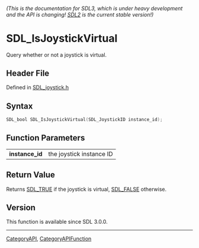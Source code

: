 ###### (This is the documentation for SDL3, which is under heavy development and the API is changing! [SDL2](https://wiki.libsdl.org/SDL2/) is the current stable version!)
# SDL_IsJoystickVirtual

Query whether or not a joystick is virtual.

## Header File

Defined in [SDL_joystick.h](https://github.com/libsdl-org/SDL/blob/main/include/SDL3/SDL_joystick.h)

## Syntax

```c
SDL_bool SDL_IsJoystickVirtual(SDL_JoystickID instance_id);

```

## Function Parameters

|                     |                          |
| ------------------- | ------------------------ |
| **instance_id**     | the joystick instance ID |

## Return Value

Returns [SDL_TRUE](SDL_TRUE) if the joystick is virtual,
[SDL_FALSE](SDL_FALSE) otherwise.

## Version

This function is available since SDL 3.0.0.

----
[CategoryAPI](CategoryAPI), [CategoryAPIFunction](CategoryAPIFunction)

